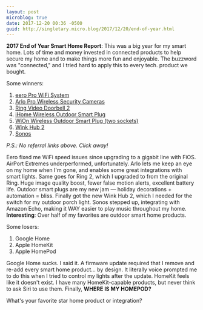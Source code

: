 ```yaml
---
layout: post
microblog: true
date: 2017-12-20 00:36 -0500
guid: http://singletary.micro.blog/2017/12/20/end-of-year.html
---
```

**2017 End of Year Smart Home Report**: This was a big year for my smart home. Lots of time and money invested in connected products to help secure my home and to make things more fun and enjoyable. The buzzword was "connected," and I tried hard to apply this to every tech. product we bought.

Some winners:

1. [eero Pro WiFi System](https://eero.com/shop/pro-wifi-system)
2. [Arlo Pro Wireless Security Cameras](https://www.arlo.com/en-us/products/arlo-pro/default.aspx)
3. [Ring Video Doorbell 2](https://shop.ring.com/products/video-doorbell-2)
4. [iHome Wireless Outdoor Smart Plug](https://www.ihomeaudio.com/iSP100BC/)
5. [WiOn Wireless Outdoor Smart Plug (two sockets)](https://www.amazon.com/50049-Outdoor-Wireless-Grounded-Outlets/dp/B00ZYLQZEK)
6. [Wink Hub 2](https://www.wink.com/products/wink-hub-2/)
7. [Sonos](https://www.sonos.com/en-us/shop/connect.html)

*P.S.: No referral links above. Click away!*

Eero fixed me WiFi speed issues since upgrading to a gigabit line with FiOS. AirPort Extremes underperformed, unfortunately. Arlo lets me keep an eye on my home when I'm gone, and enables some great integrations with smart lights. Same goes for Ring 2, which I upgraded to from the original Ring. Huge image quality boost, fewer false motion alerts, excellent battery life. Outdoor smart plugs are my new jam — holiday decorations + automation = bliss. Finally got the new Wink Hub 2, which I needed for the switch for my outdoor porch light. Sonos stepped up, integrating with Amazon Echo, making it WAY easier to play music throughout my home. **Interesting**: Over half of my favorites are outdoor smart home products.

Some losers:

1. Google Home
2. Apple HomeKit
3. Apple HomePod

Google Home sucks. I said it. A firmware update required that I remove and re-add every smart home product... by design. It literally voice prompted me to do this when I tried to control my lights after the update. HomeKit feels like it doesn't exist. I have many HomeKit-capable products, but never think to ask Siri to use them. Finally, **WHERE IS MY HOMEPOD?**

What's your favorite star home product or integration?
